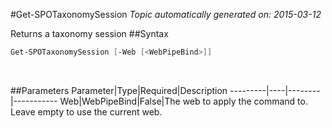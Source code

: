 #Get-SPOTaxonomySession
*Topic automatically generated on: 2015-03-12*

Returns a taxonomy session
##Syntax
```powershell
Get-SPOTaxonomySession [-Web [<WebPipeBind>]]
```
&nbsp;

##Parameters
Parameter|Type|Required|Description
---------|----|--------|-----------
Web|WebPipeBind|False|The web to apply the command to. Leave empty to use the current web.
